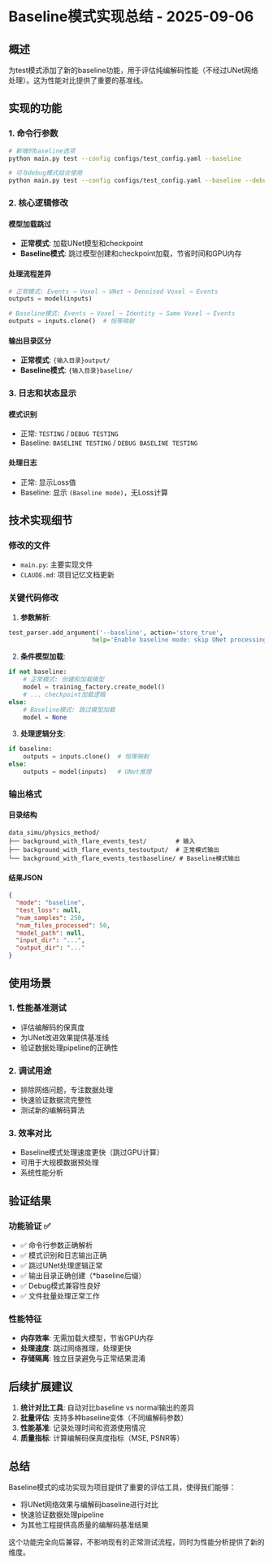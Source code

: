 # Baseline模式实现总结 - 2025-09-06

## 概述

为test模式添加了新的baseline功能，用于评估纯编解码性能（不经过UNet网络处理）。这为性能对比提供了重要的基准线。

## 实现的功能

### 1. 命令行参数
```bash
# 新增的baseline选项
python main.py test --config configs/test_config.yaml --baseline

# 可与debug模式结合使用
python main.py test --config configs/test_config.yaml --baseline --debug
```

### 2. 核心逻辑修改

#### 模型加载跳过
- **正常模式**: 加载UNet模型和checkpoint
- **Baseline模式**: 跳过模型创建和checkpoint加载，节省时间和GPU内存

#### 处理流程差异
```python
# 正常模式: Events → Voxel → UNet → Denoised Voxel → Events
outputs = model(inputs)

# Baseline模式: Events → Voxel → Identity → Same Voxel → Events  
outputs = inputs.clone()  # 恒等映射
```

#### 输出目录区分
- **正常模式**: `{输入目录}output/`
- **Baseline模式**: `{输入目录}baseline/`

### 3. 日志和状态显示

#### 模式识别
- 正常: `TESTING` / `DEBUG TESTING`
- Baseline: `BASELINE TESTING` / `DEBUG BASELINE TESTING`

#### 处理日志
- 正常: 显示Loss值
- Baseline: 显示 `(Baseline mode)`，无Loss计算

## 技术实现细节

### 修改的文件
- `main.py`: 主要实现文件
- `CLAUDE.md`: 项目记忆文档更新

### 关键代码修改

1. **参数解析**:
```python
test_parser.add_argument('--baseline', action='store_true',
                       help='Enable baseline mode: skip UNet processing, only encode-decode')
```

2. **条件模型加载**:
```python
if not baseline:
    # 正常模式: 创建和加载模型
    model = training_factory.create_model()
    # ... checkpoint加载逻辑
else:
    # Baseline模式: 跳过模型加载
    model = None
```

3. **处理逻辑分支**:
```python
if baseline:
    outputs = inputs.clone()  # 恒等映射
else:
    outputs = model(inputs)   # UNet推理
```

### 输出格式

#### 目录结构
```
data_simu/physics_method/
├── background_with_flare_events_test/        # 输入
├── background_with_flare_events_testoutput/  # 正常模式输出  
└── background_with_flare_events_testbaseline/ # Baseline模式输出
```

#### 结果JSON
```json
{
  "mode": "baseline",
  "test_loss": null,
  "num_samples": 250,
  "num_files_processed": 50,
  "model_path": null,
  "input_dir": "...",
  "output_dir": "..."
}
```

## 使用场景

### 1. 性能基准测试
- 评估编解码的保真度
- 为UNet改进效果提供基准线
- 验证数据处理pipeline的正确性

### 2. 调试用途  
- 排除网络问题，专注数据处理
- 快速验证数据流完整性
- 测试新的编解码算法

### 3. 效率对比
- Baseline模式处理速度更快（跳过GPU计算）
- 可用于大规模数据预处理
- 系统性能分析

## 验证结果

### 功能验证 ✅
- ✅ 命令行参数正确解析
- ✅ 模式识别和日志输出正确
- ✅ 跳过UNet处理逻辑正常
- ✅ 输出目录正确创建（*baseline后缀）
- ✅ Debug模式兼容性良好
- ✅ 文件批量处理正常工作

### 性能特征
- **内存效率**: 无需加载大模型，节省GPU内存
- **处理速度**: 跳过网络推理，处理更快
- **存储隔离**: 独立目录避免与正常结果混淆

## 后续扩展建议

1. **统计对比工具**: 自动对比baseline vs normal输出的差异
2. **批量评估**: 支持多种baseline变体（不同编解码参数）
3. **性能基准**: 记录处理时间和资源使用情况
4. **质量指标**: 计算编解码保真度指标（MSE, PSNR等）

## 总结

Baseline模式的成功实现为项目提供了重要的评估工具，使得我们能够：
- 将UNet网络效果与编解码baseline进行对比
- 快速验证数据处理pipeline
- 为其他工程提供高质量的编解码基准结果

这个功能完全向后兼容，不影响现有的正常测试流程，同时为性能分析提供了新的维度。